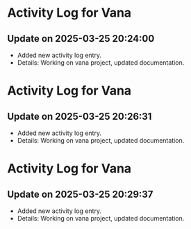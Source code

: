 # Activity Log for Vana

## Update on 2025-03-25 20:24:00
- Added new activity log entry.
- Details: Working on vana project, updated documentation.

# Activity Log for Vana

## Update on 2025-03-25 20:26:31
- Added new activity log entry.
- Details: Working on vana project, updated documentation.

# Activity Log for Vana

## Update on 2025-03-25 20:29:37
- Added new activity log entry.
- Details: Working on vana project, updated documentation.

